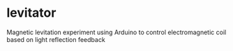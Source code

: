 # levitator
Magnetic levitation experiment using Arduino to control electromagnetic coil based on light reflection feedback
